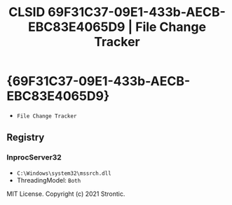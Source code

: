 ﻿---
title: "CLSID 69F31C37-09E1-433b-AECB-EBC83E4065D9 | File Change Tracker"
excerpt: What is COM-Object CLSID 69F31C37-09E1-433b-AECB-EBC83E4065D9?
---

# {69F31C37-09E1-433b-AECB-EBC83E4065D9}

* `File Change Tracker`

## Registry


### InprocServer32

* `C:\Windows\system32\mssrch.dll`
* ThreadingModel: `Both`

MIT License. Copyright (c) 2021 Strontic.


